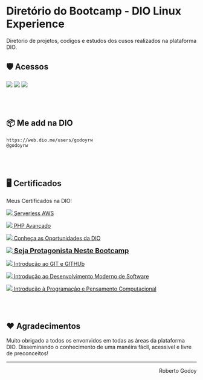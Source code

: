 # Diretório do Bootcamp - DIO Linux Experience
<p>Diretorio de projetos, codigos e estudos dos cusos realizados na plataforma DIO.</p>


## 🛡 Acessos
<a href="https://web.dio.me/home"><img src="https://img.shields.io/badge/acesse a dio-dio.me-blueviolet"></a>
<a href="[https://web.dio.me/home](https://www.linkedin.com/in/godoyrw/)"><img src="https://img.shields.io/badge/meu linkedin-dio.me-blue"></a>
<a href="[https://web.dio.me/home](https://github.com/godoyrw)"><img src="https://img.shields.io/badge/meu github-godoy-red"></a>


<br><br>
## 📦 Me add na DIO

```bash
https://web.dio.me/users/godoyrw
@godoyrw
```
<br><br>
## 🖥 Certificados

Meus Certificados na DIO:

<p>
    <a href="https://www.dio.me/certificate/B727925C/" title="Serverless AWS" target="_blank">
        <img src="https://godahtech.com.br/web-defaults/seals/certificado_24.png"> Serverless AWS
    </a>
</p>

<p>
    <a href="https://www.dio.me/certificate/77FC4B64/" title="PHP Avançado" target="_blank">
        <img src="https://godahtech.com.br/web-defaults/seals/certificado_24.png"> PHP Avançado
    </a>
</p>

<p>
    <a href="https://www.dio.me/certificate/DD0BF554/" title="Conheça as Oportunidades da DIO" target="_blank">
        <img src="https://godahtech.com.br/web-defaults/seals/certificado_24.png"> Conheça as Oportunidades da DIO
    </a>
</p>

<p>
    <a href="https://www.dio.me/certificate/45DEDEC9/" title="Seja Protagonista Neste Bootcamp" target="_blank" style="font-size: 18px; font-weight: bold;">
        <img src="https://godahtech.com.br/web-defaults/seals/certificado_24.png"> Seja Protagonista Neste Bootcamp
    </a>
</p>

<p>
    <a href="https://www.dio.me/certificate/856C1CF2/" title="Introdução ao GIT e GITHUb" target="_blank">
        <img src="https://godahtech.com.br/web-defaults/seals/certificado_24.png"> Introdução ao GIT e GITHUb
    </a>
</p>

<p>
    <a href="https://www.dio.me/certificate/198C58EA/" title="Introdução ao Desenvolvimento Moderno de Software" target="_blank">
        <img src="https://godahtech.com.br/web-defaults/seals/certificado_24.png"> Introdução ao Desenvolvimento Moderno de Software
    </a>
</p>

<p>
    <a href="https://www.dio.me/certificate/D037CD7A/" title="Introdução à Programação e Pensamento Computacional]" target="_blank">
        <img src="https://godahtech.com.br/web-defaults/seals/certificado_24.png"> Introdução à Programação e Pensamento Computacional
    </a>
</p>

<br><br>

## ❤️ Agradecimentos 
Muito obrigado a todos os envonvidos em todas as áreas da plataforma DIO.
Disseminando o conhecimento de uma manéira fácil, acessivel e livre de preconceitos!

<hr/>
<p align='right'>Roberto Godoy</p>

